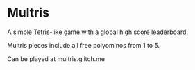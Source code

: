 # Multris
A simple Tetris-like game with a global high score leaderboard.

Multris pieces include all free polyominos from 1 to 5.

Can be played at multris.glitch.me
